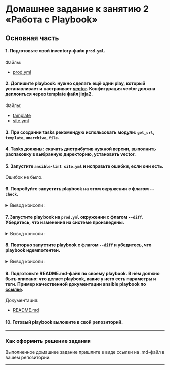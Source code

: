 # Домашнее задание к занятию 2 «Работа с Playbook»

## Основная часть

#### 1. Подготовьте свой inventory-файл `prod.yml`.

Файлы:  
- [prod.yml](playbook/inventory/prod.yml)  

#### 2. Допишите playbook: нужно сделать ещё один play, который устанавливает и настраивает [vector](https://vector.dev). Конфигурация vector должна деплоиться через template файл jinja2.

Файлы:
- [tamplate](playbook/templates)  
- [site.yml](playbook/site.yml)

#### 3. При создании tasks рекомендую использовать модули: `get_url`, `template`, `unarchive`, `file`.
#### 4. Tasks должны: скачать дистрибутив нужной версии, выполнить распаковку в выбранную директорию, установить vector.
#### 5. Запустите `ansible-lint site.yml` и исправьте ошибки, если они есть.

Ошибок не было.

#### 6. Попробуйте запустить playbook на этом окружении с флагом `--check`.

<details>
<summary>Вывод консоли:</summary>

```sh
[skvorchenkov@localhost playbook]$ ansible-playbook -i inventory/prod.yml site.yml --check

PLAY [Install Clickhouse] ******************************************************

TASK [Gathering Facts] *********************************************************
ok: [clickhouse-01]

TASK [Get clickhouse distrib] **************************************************
ok: [clickhouse-01] => (item=clickhouse-client)
ok: [clickhouse-01] => (item=clickhouse-server)
ok: [clickhouse-01] => (item=clickhouse-common-static)

TASK [Install clickhouse packages] *********************************************
ok: [clickhouse-01]

TASK [Create database] *********************************************************
skipping: [clickhouse-01]

PLAY [Install Vector] **********************************************************

TASK [Gathering Facts] *********************************************************
ok: [clickhouse-02]

TASK [Download vector packages] ************************************************
ok: [clickhouse-02]

TASK [Install vector packages] *************************************************
ok: [clickhouse-02]

TASK [Apply vector template] ***************************************************
ok: [clickhouse-02]

TASK [Change vector systemd unit] **********************************************
ok: [clickhouse-02]

PLAY RECAP *********************************************************************
clickhouse-01              : ok=3    changed=0    unreachable=0    failed=0    skipped=1    rescued=0    ignored=0   
clickhouse-02              : ok=5    changed=0    unreachable=0    failed=0    skipped=0    rescued=0    ignored=0 
```   
</details>

#### 7. Запустите playbook на `prod.yml` окружении с флагом `--diff`. Убедитесь, что изменения на системе произведены.

<details>
<summary>Вывод консоли:</summary>

```sh
[skvorchenkov@localhost playbook]$ ansible-playbook -i inventory/prod.yml site.yml --diff

PLAY [Install Clickhouse] ******************************************************

TASK [Gathering Facts] *********************************************************
ok: [clickhouse-01]

TASK [Get clickhouse distrib] **************************************************
ok: [clickhouse-01] => (item=clickhouse-client)
ok: [clickhouse-01] => (item=clickhouse-server)
ok: [clickhouse-01] => (item=clickhouse-common-static)

TASK [Install clickhouse packages] *********************************************
ok: [clickhouse-01]

TASK [Create database] *********************************************************
ok: [clickhouse-01]

PLAY [Install Vector] **********************************************************

TASK [Gathering Facts] *********************************************************
ok: [clickhouse-02]

TASK [Download vector packages] ************************************************
ok: [clickhouse-02]

TASK [Install vector packages] *************************************************
ok: [clickhouse-02]

TASK [Apply vector template] ***************************************************
ok: [clickhouse-02]

TASK [Change vector systemd unit] **********************************************
ok: [clickhouse-02]

PLAY RECAP *********************************************************************
clickhouse-01              : ok=4    changed=0    unreachable=0    failed=0    skipped=0    rescued=0    ignored=0   
clickhouse-02              : ok=5    changed=0    unreachable=0    failed=0    skipped=0    rescued=0    ignored=0
```   
</details>

#### 8. Повторно запустите playbook с флагом `--diff` и убедитесь, что playbook идемпотентен.

<details>
<summary>Вывод консоли:</summary>

```sh
[skvorchenkov@localhost playbook]$ ansible-playbook -i inventory/prod.yml site.yml --diff

PLAY [Install Clickhouse] ******************************************************

TASK [Gathering Facts] *********************************************************
ok: [clickhouse-01]

TASK [Get clickhouse distrib] **************************************************
ok: [clickhouse-01] => (item=clickhouse-client)
ok: [clickhouse-01] => (item=clickhouse-server)
ok: [clickhouse-01] => (item=clickhouse-common-static)

TASK [Install clickhouse packages] *********************************************
ok: [clickhouse-01]

TASK [Create database] *********************************************************
ok: [clickhouse-01]

PLAY [Install Vector] **********************************************************

TASK [Gathering Facts] *********************************************************
ok: [clickhouse-02]

TASK [Download vector packages] ************************************************
ok: [clickhouse-02]

TASK [Install vector packages] *************************************************
ok: [clickhouse-02]

TASK [Apply vector template] ***************************************************
ok: [clickhouse-02]

TASK [Change vector systemd unit] **********************************************
ok: [clickhouse-02]

PLAY RECAP *********************************************************************
clickhouse-01              : ok=4    changed=0    unreachable=0    failed=0    skipped=0    rescued=0    ignored=0   
clickhouse-02              : ok=5    changed=0    unreachable=0    failed=0    skipped=0    rescued=0    ignored=0
```   
</details>

#### 9. Подготовьте README.md-файл по своему playbook. В нём должно быть описано: что делает playbook, какие у него есть параметры и теги. Пример качественной документации ansible playbook по [ссылке](https://github.com/opensearch-project/ansible-playbook).

Документация:  
- [README.md](playbook/README.md)

#### 10. Готовый playbook выложите в свой репозиторий.

---

### Как оформить решение задания

Выполненное домашнее задание пришлите в виде ссылки на .md-файл в вашем репозитории.

---
